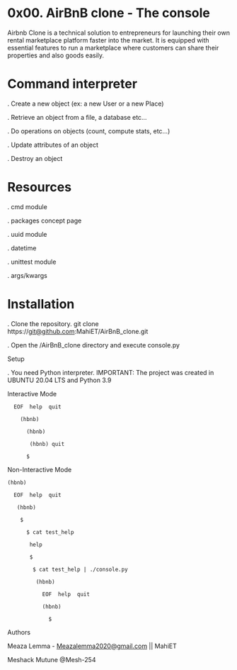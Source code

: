 # 0x00. AirBnB clone - The console

Airbnb Clone is a technical solution to entrepreneurs for launching their own rental marketplace platform faster into the market. It is equipped with essential features to run a marketplace where customers can share their properties and also goods easily.

Command interpreter
=

. Create a new object (ex: a new User or a new Place)

. Retrieve an object from a file, a database etc…

. Do operations on objects (count, compute stats, etc…)

. Update attributes of an object

. Destroy an object

# Resources

.  cmd module

. packages concept page

. uuid module

. datetime

. unittest module

. args/kwargs

Installation
=
.  Clone the repository. git clone https://git@github.com:MahiET/AirBnB_clone.git

.  Open the /AirBnB_clone directory and execute console.py

Setup

.  You need Python interpreter. IMPORTANT: The project was created in UBUNTU  20.04  LTS and Python 3.9

Interactive Mode

  

      EOF  help  quit

        (hbnb) 

          (hbnb) 

           (hbnb) quit
    
          $


Non-Interactive Mode

    (hbnb)

      EOF  help  quit

       (hbnb) 

        $

          $ cat test_help

           help

           $

            $ cat test_help | ./console.py

             (hbnb)

               EOF  help  quit

               (hbnb)

                 $

Authors

Meaza Lemma - Meazalemma2020@gmail.com || MahiET

Meshack Mutune  @Mesh-254
